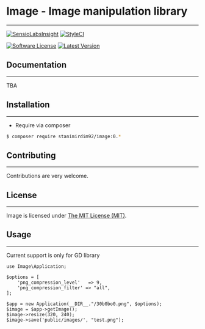 # Image - Image manipulation library
------------

[![SensioLabsInsight](https://insight.sensiolabs.com/projects/c3d586f9-1941-40a5-96d7-4189ce47fe24/mini.png)](https://insight.sensiolabs.com/projects/c3d586f9-1941-40a5-96d7-4189ce47fe24)
[![StyleCI](https://styleci.io/repos/42566577/shield)](https://styleci.io/repos/42566577)

<a href="LICENSE"><img src="https://img.shields.io/badge/license-MIT-green.svg" alt="Software License"></img></a>
<a href="https://github.com/Stanimirdim92/Image"><img src="https://img.shields.io/badge/release-0.0.4-blue.svg" alt="Latest Version"></img></a>

## Documentation
------------

TBA

## Installation
------------

 - Require via composer
```bash
$ composer require stanimirdim92/image:0.*
```

## Contributing
------------
Contributions are very welcome.

## License
------------
Image is licensed under [The MIT License (MIT)](LICENSE).

## Usage
------------

Current support is only for GD library

    use Image\Application;

    $options = [
        'png_compression_level'   => 9,
        'png_compression_filter' => "all",
    ];

    $app = new Application(__DIR__."/30b0bo0.png", $options);
    $image = $app->getImage();
    $image->resize(320, 240);
    $image->save('public/images/', "test.png");
